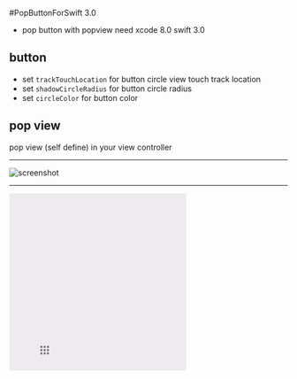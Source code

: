 #PopButtonForSwift 3.0

 * pop button with popview need xcode 8.0 swift 3.0

## button
* set `trackTouchLocation` for button circle view touch track location
* set `shadowCircleRadius` for button circle radius
* set `circleColor` for button color

## pop view

pop view (self define) in your view controller

----------------

![screenshot](https://github.com/chengxxxxwang/buttonPopView/tree/master/screenshot)

----------------

![screenshot1](https://github.com/chengxxxxwang/buttonPopView/blob/master/screenshot/screenshot.gif)
